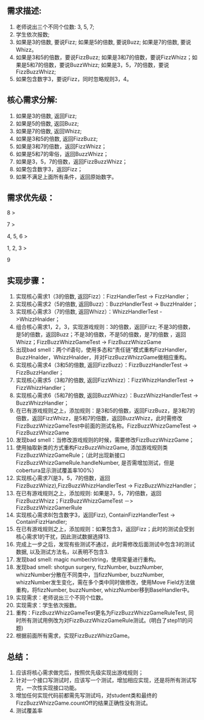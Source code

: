 ## 需求描述:
1. 老师说出三个不同个位数: 3, 5, 7;
2. 学生依次报数;
3. 如果是3的倍数, 要说Fizz; 如果是5的倍数, 要说Buzz; 如果是7的倍数, 要说Whizz。
4. 如果是3和5的倍数，要说FizzBuzz; 如果是3和7的倍数，要说FizzWhizz；如果是5和7的倍数，要说BuzzWhizz; 如果是3，5，7的倍数，要说FizzBuzzWhizz;
5. 如果包含数字3，要说Fizz，同时忽略规则3，4。


## 核心需求分解:
1. 如果是3的倍数, 返回Fizz;
2. 如果是5的倍数, 返回Buzz;
3. 如果是7的倍数, 返回Whizz;
4. 如果是3和5的倍数, 返回FizzBuzz;
5. 如果是3和7的倍数，返回FizzWhizz；
6. 如果是5和7的卑俗，返回BuzzWhizz；
7. 如果是3，5，7的倍数，返回FizzBuzzWhizz；
8. 如果包含数字3，返回Fizz；
9. 如果不满足上面所有条件，返回原始数字。

## 需求优先级：
8 > 

7 > 

4, 5, 6 >

1, 2, 3 >

9

## 实现步骤：

1. 实现核心需求1（3的倍数, 返回Fizz）：FizzHandlerTest -> FizzHandler；
2. 实现核心需求2（5的倍数, 返回Buzz）：BuzzHandlerTest -> BuzzHnalder；
3. 实现核心需求3（7的倍数, 返回Whizz）：WhizzHandlerTest ->WhizzHnalder；
4. 组合核心需求1，2，3，实现游戏规则：3的倍数，返回Fizz; 不是3的倍数，是5的倍数，返回Buzz；不是3的倍数，不是5的倍数，是7的倍数 ，返回Whizz；FizzBuzzWhizzGameTest -> FizzBuzzWhizzGame
5. 出现bad smell：两个if语句，使用多态和“责任链”模式重构FizzHandler，BuzzHnalder，WhizzHnalder，并对FizzBuzzWhizzGame做相应重构。
6. 实现核心需求4（3和5的倍数, 返回FizzBuzz）：FizzBuzzHandlerTest -> FizzBuzzHandler；
7. 实现核心需求5（3和7的倍数, 返回FizzWhizz）：FizzWhizzHandlerTest -> FizzWhizzHandler；
8. 实现核心需求6（5和7的倍数, 返回BuzzWhizz）：BuzzWhizzHandlerTest -> BuzzWhizzHandler；
9. 在已有游戏规则之上，添加规则：是3和5的倍数，返回FizzBuzz，是3和7的倍数，返回FizzWhizz，是5和7的倍数，返回BuzzWhizz，此时需修改FizzBuzzWhizzGameTest中前面的测试名称。FizzBuzzWhizzGameTest -> FizzBuzzWhizzGame
10. 发现bad smell：当修改游戏规则的时候，需要修改FizzBuzzWhizzGame；
11. 使用抽取新类的方式重构FizzBuzzWhizzGame, 添加游戏规则类FizzBuzzWhizzGameRule；（此时出现新接口FizzBuzzWhizzGameRule.handleNumber, 是否需增加测试，但是cobertura显示测试覆盖率100%）
12. 实现核心需求7(是3，5，7的倍数，返回FizzBuzzWhizz),FizzBuzzWhizzHandlerTest -> FizzBuzzWhizzHandler；
13. 在已有游戏规则之上，添加规则: 如果是3，5，7的倍数，返回FizzBuzzWhizz；FizzBuzzWhizzGameTest －> FizzBuzzWhizzGamerRule
14.  实现核心需求8(包含数字3，返回Fizz), ContainFizzHandlerTest -> ContainFizzHandler;
15. 在已有游戏规则之上，添加规则：如果包含3，返回Fizz；此时的测试会受到核心需求1的干扰，因此测试数据选择13.
16. 完成上一步之后，发现有些测试不通过，此时需修改后面测试中包含3的测试数据, 以及测试方法名，以表明不包含3.
17. 发现bad smell: magic number/string，使用常量进行重构。
18. 发现bad smell: shotgun surgery, fizzNumber, buzzNumber, whizzNumber分散在不同类中，当fizzNumber, buzzNumber, whizzNumber发生变化，需在多个类中同时做修改，使用Move Field方法做重构，将fizzNumber, buzzNumber, whizzNumber移到BaseHandler中。
19. 实现需求：老师说出三个不同个位数。
20. 实现需求：学生依次报数。
21. 重构：FizzBuzzWhizzGameTest更名为FizzBuzzWhizzGameRuleTest, 同时所有测试用例改为对FizzBuzzWhizzGameRule测试。(明白了step11的问题)
22. 根据前面所有需求，实现FizzBuzzWhizzGame。

## 总结：

1. 应该将核心需求做完后，按照优先级实现出游戏规则；
2. 针对一个接口写测试时，应该写一个测试，增加相应实现，还是将所有测试写完，一次性实现接口功能。
3. 增加任何实现代码前都需先写测试吗，对student类和最终的FizzBuzzWhizzGame.countOff的结果正确性没有测试。
4. 测试覆盖率




